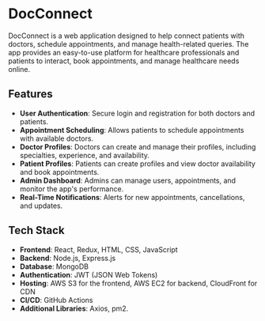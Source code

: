 # DocConnect

DocConnect is a web application designed to help connect patients with doctors, schedule appointments, and manage health-related queries. The app provides an easy-to-use platform for healthcare professionals and patients to interact, book appointments, and manage healthcare needs online.

## Features

- **User Authentication**: Secure login and registration for both doctors and patients.
- **Appointment Scheduling**: Allows patients to schedule appointments with available doctors.
- **Doctor Profiles**: Doctors can create and manage their profiles, including specialties, experience, and availability.
- **Patient Profiles**: Patients can create profiles and view doctor availability and book appointments.
- **Admin Dashboard**: Admins can manage users, appointments, and monitor the app's performance.
- **Real-Time Notifications**: Alerts for new appointments, cancellations, and updates.

## Tech Stack

- **Frontend**: React, Redux, HTML, CSS, JavaScript
- **Backend**: Node.js, Express.js
- **Database**: MongoDB
- **Authentication**: JWT (JSON Web Tokens)
- **Hosting**: AWS S3 for the frontend, AWS EC2 for backend, CloudFront for CDN
- **CI/CD**: GitHub Actions
- **Additional Libraries**: Axios, pm2.

